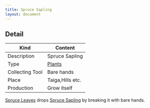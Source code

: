 ```yaml
---
title: Spruce Sapling
layout: document
---
```

## Detail

|Kind|Content|
|---|---|
|Description|Spruce Sapling|
|Type|[Plants](Plants)|
|Collecting Tool|Bare hands|
|Place|Taiga,Hills etc.|
|Production|Grow itself|

[Spruce Leaves](Spruce_Leaves) drops [Spruce Sapling](Spruce_Sapling) by breaking it with bare hands.
